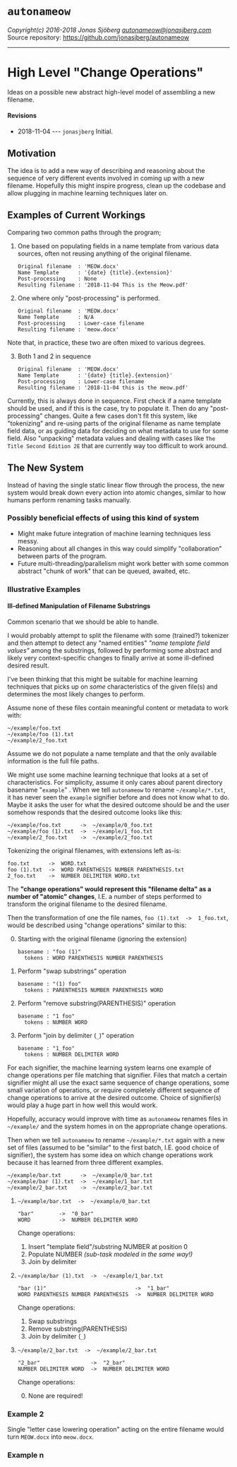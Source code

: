 `autonameow`
============
*Copyright(c) 2016-2018 Jonas Sjöberg <autonameow@jonasjberg.com>*  
Source repository: <https://github.com/jonasjberg/autonameow>

--------------------------------------------------------------------------------

High Level "Change Operations"
==============================
Ideas on a possible new abstract high-level model of assembling a new filename.

#### Revisions
* 2018-11-04 --- `jonasjberg` Initial.


Motivation
----------
The idea is to add a new way of describing and reasoning about the sequence of
very different events involved in coming up with a new filename. Hopefully this
might inspire progress, clean up the codebase and allow plugging in machine
learning techniques later on.


Examples of Current Workings
----------------------------
Comparing two common paths through the program;

1. One based on populating fields in a name template from various data sources,
   often not reusing anything of the original filename.

    ```
    Original filename  : 'MEOW.docx'
    Name Template      : '{date} {title}.{extension}'
    Post-processing    : None
    Resulting filename : '2018-11-04 This is the Meow.pdf'
    ```

2. One where only "post-processing" is performed.

    ```
    Original filename  : 'MEOW.docx'
    Name Template      : N/A
    Post-processing    : Lower-case filename
    Resulting filename : 'meow.docx'
    ```

Note that, in practice, these two are often mixed to various degrees.

3. Both 1 and 2 in sequence

    ```
    Original filename  : 'MEOW.docx'
    Name Template      : '{date} {title}.{extension}'
    Post-processing    : Lower-case filename
    Resulting filename : '2018-11-04 this is the meow.pdf'
    ```

Currently, this is always done in sequence. First check if a name template
should be used, and if this is the case, try to populate it. Then do any
"post-processing" changes.
Quite a few cases don't fit this system, like "tokenizing" and re-using parts
of the original filename as name template field data, or as guiding data for
deciding on what metadata to use for some field. Also "unpacking" metadata
values and dealing with cases like `The Title Second Edition 2E` that are
currently way too difficult to work around.


The New System
--------------
Instead of having the single static linear flow through the process, the new
system would break down every action into atomic changes, similar to how humans
perform renaming tasks manually.

### Possibly beneficial effects of using this kind of system

* Might make future integration of machine learning techniques less messy.
* Reasoning about all changes in this way could simplify "collaboration"
  between parts of the program.
* Future multi-threading/parallelism might work better with some common
  abstract "chunk of work" that can be queued, awaited, etc.


### Illustrative Examples

#### Ill-defined Manipulation of Filename Substrings
Common scenario that we should be able to handle.

I would probably attempt to split the filename with some (trained?) tokenizer
and then attempt to detect any "named entities" *"name template field values"*
among the substrings, followed by performing some abstract and likely very
context-specific changes to finally arrive at some ill-defined desired result.

I've been thinking that this might be suitable for machine learning techniques
that picks up on *some* characteristics of the given file(s) and determines the
most likely changes to perform.

Assume none of these files contain meaningful content or metadata to work with:

```
~/example/foo.txt
~/example/foo (1).txt
~/example/2_foo.txt
```

Assume we do not populate a name template and that the only available
information is the full file paths.

We might use some machine learning technique that looks at a set of
characteristics. For simplicity, assume it only cares about parent directory
basename "`example`" .
When we tell `autonameow` to rename `~/example/*.txt`, it has never seen the
`example` signifier before and does not know what to do. Maybe it asks the user
for what the desired outcome should be and the user somehow responds that the
desired outcome looks like this:

```
~/example/foo.txt      ->  ~/example/0_foo.txt
~/example/foo (1).txt  ->  ~/example/1_foo.txt
~/example/2_foo.txt    ->  ~/example/2_foo.txt
```

Tokenizing the original filenames, with extensions left as-is:

```
foo.txt      ->  WORD.txt
foo (1).txt  ->  WORD PARENTHESIS NUMBER PARENTHESIS.txt
2_foo.txt    ->  NUMBER DELIMITER WORD.txt
```

The __"change operations" would represent this "filename delta" as a number of
"atomic" changes__, I.E. a number of steps performed to transform the original
filename to the desired filename.

Then the transformation of one the file names, `foo (1).txt  ->  1_foo.txt`,
would be described using "change operations" similar to this:

0. Starting with the original filename (ignoring the extension)

    ```
    basename : "foo (1)"
      tokens : WORD PARENTHESIS NUMBER PARENTHESIS
    ```

1. Perform "swap substrings" operation

    ```
    basename : "(1) foo"
      tokens : PARENTHESIS NUMBER PARENTHESIS WORD
    ```

2. Perform "remove substring(PARENTHESIS)" operation

    ```
    basename : "1 foo"
      tokens : NUMBER WORD
    ```

3. Perform "join by delimiter (`_`)" operation

    ```
    basename : "1_foo"
      tokens : NUMBER DELIMITER WORD
    ```

For each signifier, the machine learning system learns one example of change
operations per file matching that signifier.
Files that match a certain signifier might all use the exact same sequence of
change operations, some small variation of operations, or require completely
different sequence of change operations to arrive at the desired outcome.
Choice of signifier(s) would play a huge part in how well this would work.

Hopefully, accuracy would improve with time as `autonameow` renames files in
`~/example/` and the system homes in on the appropriate change operations.

Then when we tell `autonameow` to rename `~/example/*.txt` again with a new set
of files (assumed to be "similar" to the first batch, I.E. good choice of
signifier), the system has some idea on which change operations work because it
has learned from three different examples.

```
~/example/bar.txt      ->  ~/example/0_bar.txt
~/example/bar (1).txt  ->  ~/example/1_bar.txt
~/example/2_bar.txt    ->  ~/example/2_bar.txt
```

1. `~/example/bar.txt  ->  ~/example/0_bar.txt`

    ```
    "bar"        ->  "0_bar"
    WORD         ->  NUMBER DELIMITER WORD
    ```
    Change operations:

    1. Insert "template field"/substring NUMBER at position 0
    2. Populate NUMBER *(sub-task modeled in the same way!)*
    2. Join by delimiter

2. `~/example/bar (1).txt  ->  ~/example/1_bar.txt`

    ```
    "bar (1)"                            ->  "1_bar"
    WORD PARENTHESIS NUMBER PARENTHESIS  ->  NUMBER DELIMITER WORD
    ```
    Change operations:

    1. Swap substrings
    2. Remove substring(PARENTHESIS)
    3. Join by delimiter (`_`)

3. `~/example/2_bar.txt  ->  ~/example/2_bar.txt`

    ```
    "2_bar"                ->  "2_bar"
    NUMBER DELIMITER WORD  ->  NUMBER DELIMITER WORD
    ```
    Change operations:

    0. None are required!



### Example 2
Single "letter case lowering operation" acting on the entire filename would
turn `MEOW.docx` into `meow.docx`.


### Example n
<!-- TODO: .. -->
